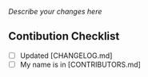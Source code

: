 _Describe your changes here_

## Contibution Checklist

* [ ] Updated [CHANGELOG.md]
* [ ] My name is in [CONTRIBUTORS.md]
